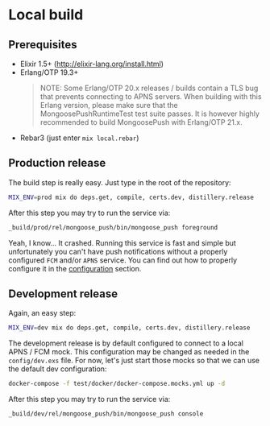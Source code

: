 # Local build

## Prerequisites

* Elixir 1.5+ (http://elixir-lang.org/install.html)
* Erlang/OTP 19.3+
  > NOTE: Some Erlang/OTP 20.x releases / builds contain a TLS bug that prevents connecting to APNS servers.
  > When building with this Erlang version, please make sure that the MongoosePushRuntimeTest test suite passes.
  > It is however highly recommended to build MongoosePush with Erlang/OTP 21.x.
* Rebar3 (just enter ```mix local.rebar```)



## Production release

The build step is really easy. Just type in the root of the repository:
```bash
MIX_ENV=prod mix do deps.get, compile, certs.dev, distillery.release
```

After this step you may try to run the service via:
```bash
_build/prod/rel/mongoose_push/bin/mongoose_push foreground
```

Yeah, I know... It crashed. Running this service is fast and simple but unfortunately you can't have push notifications without a properly configured `FCM` and/or `APNS` service. You can find out how to properly configure it in the [configuration](https://esl.github.io/MongoosePush/v2.1.0-alpha.1/configuration.html#content) section.

## Development release

Again, an easy step:
```bash
MIX_ENV=dev mix do deps.get, compile, certs.dev, distillery.release
```

The development release is by default configured to connect to a local APNS / FCM mock.
This configuration may be changed as needed in the `config/dev.exs` file.
For now, let's just start those mocks so that we can use the default dev configuration:
```bash
docker-compose -f test/docker/docker-compose.mocks.yml up -d
```

After this step you may try to run the service via:
```bash
_build/dev/rel/mongoose_push/bin/mongoose_push console
```
